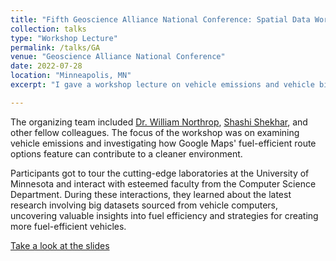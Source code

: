 ```yaml
---
title: "Fifth Geoscience Alliance National Conference: Spatial Data Workshop on Vehicle Emissions Data"
collection: talks
type: "Workshop Lecture"
permalink: /talks/GA
venue: "Geoscience Alliance National Conference"
date: 2022-07-28
location: "Minneapolis, MN"
excerpt: "I gave a workshop lecture on vehicle emissions and vehicle big data ..."

---
```

The organizing team included [Dr. William Northrop](https://cse.umn.edu/me/william-northrop), [Shashi Shekhar](https://cse.umn.edu/cs/shashi-shekhar), and other fellow colleagues. The focus of the workshop was on examining vehicle emissions and investigating how Google Maps' fuel-efficient route options feature can contribute to a cleaner environment.

Participants got to tour the cutting-edge laboratories at the University of Minnesota and interact with esteemed faculty from the Computer Science Department. During these interactions, they learned about the latest research involving big datasets sourced from vehicle computers, uncovering valuable insights into fuel efficiency and strategies for creating more fuel-efficient vehicles.

[Take a look at the slides](/files/PES_lecture.pdf)